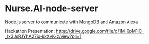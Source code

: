 # Nurse.AI-node-server
Node.js server to communicate with MongoDB and Amazon Alexa

Hackathon Presentation:
https://drive.google.com/file/d/1M-XpM1iC-_Ix3JsRJYhA27ix-bkXvK-z/view?pli=1
